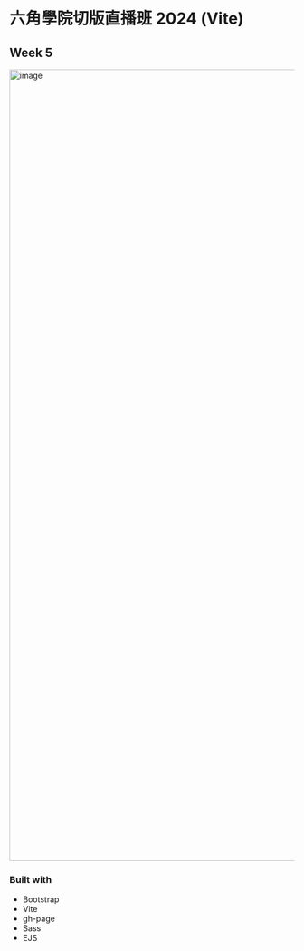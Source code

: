 # 六角學院切版直播班 2024 (Vite)

## Week 5

<img width="1397" alt="image" src="https://github.com/user-attachments/assets/66bfb7a4-a7f0-44a4-b25f-82c272ac38d5">

### Built with

- Bootstrap
- Vite
- gh-page
- Sass
- EJS
